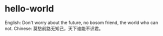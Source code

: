 # hello-world
English:
Don't worry about the future, no bosom friend, the world who can not.
Chinese:
莫愁前路无知己，天下谁能不识君。